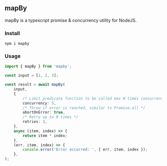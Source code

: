## mapBy

mapBy is a typescript promise & concurrency utility for NodeJS.

### Install
```
npm i mapby
```

### Usage

```typescript
import { mapBy } from 'mapby';

const input = [1, 2, 3];

const result = await mapBy(
    input,
    {
        /* Limit predicate function to be called max N times concurrently */
        concurrency: 5,
        /* Throw if error is reached, similar to Promise.all */
        abortOnError: true,
        /* Retry up to N times */
        retries: 3,
    },
    async (item, index) => {
        return item * index;
    },
    (err, item, index) => {
        console.error('Error occurred: ', { err, item, index });
    },
);
```